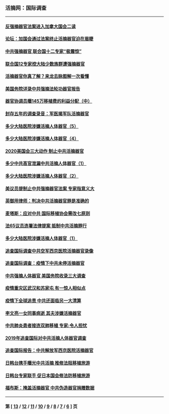 ### 活摘网：国际调查
---
#### [反强摘器官法案进入加拿大国会二读](../../pages/nf5947/n13033450.md?07090430) 
#### [论坛：加国会通过法案终止活摘器官迫在眉睫](../../pages/nf5947/n13029839.md?07090430) 
#### [中共强摘器官 联合国十二专家“极震惊”](../../pages/nf5947/n13024313.md?07090430) 
#### [联合国12专家控大陆少数族群遭强摘器官](../../pages/nf5947/n13023877.md?07090430) 
#### [活摘器官你真了解？来龙去脉图解一次看懂](../../pages/nf5947/n13013820.md?07090430) 
#### [美国务院详录中共强摘法轮功器官报告](../../pages/nf5947/n12944519.md?07090430) 
#### [器官协调员曝145万移植费的利益分配（中）](../../pages/nf5947/n12894547.md?07090430) 
#### [封存五年的调查录音：军医揭军队活摘器官](../../pages/nf5947/n12798692.md?07090430) 
#### [多少大陆医院涉嫌活摘人体器官（5）](../../pages/nf5947/n12768383.md?07090430) 
#### [多少大陆医院涉嫌活摘人体器官（4）](../../pages/nf5947/n12664434.md?07090430) 
#### [2020美国会三大动作 制止中共活摘器官](../../pages/nf5947/n12682004.md?07090430) 
#### [多少中共高官泄漏中共活摘人体器官（1）](../../pages/nf5947/n12671234.md?07090430) 
#### [多少大陆医院涉嫌活摘人体器官（2）](../../pages/nf5947/n12655589.md?07090430) 
#### [美议员提制止中共强摘器官法案 专家指意义大](../../pages/nf5947/n12630561.md?07090430) 
#### [英御用律师：判决中共活摘器官罪是准确的](../../pages/nf5947/n12580740.md?07090430) 
#### [麦塔斯：应对中共 国际移植协会需改七原则](../../pages/nf5947/n12514711.md?07090430) 
#### [法65议员连署法律提案 抵制中共活摘罪行](../../pages/nf5947/n12437047.md?07090430) 
#### [多少大陆医院涉嫌活摘人体器官（1）](../../pages/nf5947/n12414284.md?07090430) 
#### [追查国际调查中共空军西京医院活摘器官录像](../../pages/nf5947/n12348837.md?07090430) 
#### [追查国际调查：疫情下中共未停活摘器官](../../pages/nf5947/n12273415.md?07090430) 
#### [中共强摘人体器官 美国务院收录三大调查](../../pages/nf5947/n12181488.md?07090430) 
#### [疫情重灾区武汉和苏家屯 有一惊人相似点](../../pages/nf5947/n12150824.md?07090430) 
#### [疫情下全球追责 中共还面临另一大清算](../../pages/nf5947/n12070397.md?07090430) 
#### [李文亮一女同事病逝 其夫涉嫌活摘器官](../../pages/nf5947/n11957882.md?07090430) 
#### [中共肺炎患者接连双肺移植 专家:令人担忧](../../pages/nf5947/n11945516.md?07090430) 
#### [2019年追查国际对中共活摘人体器官调查](../../pages/nf5947/n11917733.md?07090430) 
#### [追查国际报告：中共解放军西京医院活摘器官](../../pages/nf5947/n11838359.md?07090430) 
#### [日韩台携手曝光中共活摘 推修法阻移植旅游](../../pages/nf5947/n11712046.md?07090430) 
#### [日韩台专家联手 促日本国会修法防移植旅游](../../pages/nf5947/n11708887.md?07090430) 
#### [福布斯：掩盖活摘器官 中共伪造器官捐赠数据](../../pages/nf5947/n11669316.md?07090430) 

---
#### 第 [ [13](./13.md?07090430) / [12](./12.md?07090430) / [11](./11.md?07090430) / [10](./10.md?07090430) / [9](./9.md?07090430) / [8](./8.md?07090430) / [7](./7.md?07090430) / [6](./6.md?07090430) ] 页
